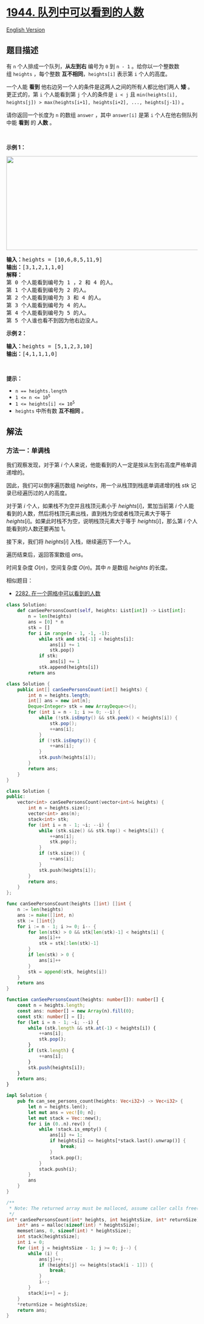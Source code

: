 # [1944. 队列中可以看到的人数](https://leetcode.cn/problems/number-of-visible-people-in-a-queue)

[English Version](/solution/1900-1999/1944.Number%20of%20Visible%20People%20in%20a%20Queue/README_EN.md)

<!-- tags:栈,数组,单调栈 -->

## 题目描述

<!-- 这里写题目描述 -->

<p>有&nbsp;<code>n</code>&nbsp;个人排成一个队列，<strong>从左到右</strong>&nbsp;编号为&nbsp;<code>0</code>&nbsp;到&nbsp;<code>n - 1</code>&nbsp;。给你以一个整数数组&nbsp;<code>heights</code>&nbsp;，每个整数 <strong>互不相同</strong>，<code>heights[i]</code>&nbsp;表示第&nbsp;<code>i</code>&nbsp;个人的高度。</p>

<p>一个人能 <strong>看到</strong> 他右边另一个人的条件是这两人之间的所有人都比他们两人 <strong>矮</strong>&nbsp;。更正式的，第&nbsp;<code>i</code>&nbsp;个人能看到第&nbsp;<code>j</code>&nbsp;个人的条件是&nbsp;<code>i &lt; j</code>&nbsp;且&nbsp;<code>min(heights[i], heights[j]) &gt; max(heights[i+1], heights[i+2], ..., heights[j-1])</code>&nbsp;。</p>

<p>请你返回一个长度为 <code>n</code>&nbsp;的数组<em>&nbsp;</em><code>answer</code><em>&nbsp;</em>，其中<em>&nbsp;</em><code>answer[i]</code><em>&nbsp;</em>是第&nbsp;<code>i</code>&nbsp;个人在他右侧队列中能&nbsp;<strong>看到</strong>&nbsp;的&nbsp;<strong>人数</strong>&nbsp;。</p>

<p>&nbsp;</p>

<p><strong>示例 1：</strong></p>

<p><img alt="" src="https://fastly.jsdelivr.net/gh/doocs/leetcode@main/solution/1900-1999/1944.Number%20of%20Visible%20People%20in%20a%20Queue/images/queue-plane.jpg" style="width: 600px; height: 247px;" /></p>

<pre>
<b>输入：</b>heights = [10,6,8,5,11,9]
<b>输出：</b>[3,1,2,1,1,0]
<strong>解释：</strong>
第 0 个人能看到编号为 1 ，2 和 4 的人。
第 1 个人能看到编号为 2 的人。
第 2 个人能看到编号为 3 和 4 的人。
第 3 个人能看到编号为 4 的人。
第 4 个人能看到编号为 5 的人。
第 5 个人谁也看不到因为他右边没人。
</pre>

<p><strong>示例 2：</strong></p>

<pre>
<b>输入：</b>heights = [5,1,2,3,10]
<b>输出：</b>[4,1,1,1,0]
</pre>

<p>&nbsp;</p>

<p><strong>提示：</strong></p>

<ul>
	<li><code>n == heights.length</code></li>
	<li><code>1 &lt;= n &lt;= 10<sup>5</sup></code></li>
	<li><code>1 &lt;= heights[i] &lt;= 10<sup>5</sup></code></li>
	<li><code>heights</code>&nbsp;中所有数 <strong>互不相同</strong>&nbsp;。</li>
</ul>

## 解法

### 方法一：单调栈

我们观察发现，对于第 $i$ 个人来说，他能看到的人一定是按从左到右高度严格单调递增的。

因此，我们可以倒序遍历数组 $heights$，用一个从栈顶到栈底单调递增的栈 $stk$ 记录已经遍历过的人的高度。

对于第 $i$ 个人，如果栈不为空并且栈顶元素小于 $heights[i]$，累加当前第 $i$ 个人能看到的人数，然后将栈顶元素出栈，直到栈为空或者栈顶元素大于等于 $heights[i]$。如果此时栈不为空，说明栈顶元素大于等于 $heights[i]$，那么第 $i$ 个人能看到的人数还要再加 $1$。

接下来，我们将 $heights[i]$ 入栈，继续遍历下一个人。

遍历结束后，返回答案数组 $ans$。

时间复杂度 $O(n)$，空间复杂度 $O(n)$。其中 $n$ 是数组 $heights$ 的长度。

相似题目：

-   [2282. 在一个网格中可以看到的人数](https://github.com/doocs/leetcode/blob/main/solution/2200-2299/2282.Number%20of%20People%20That%20Can%20Be%20Seen%20in%20a%20Grid/README.md)

<!-- tabs:start -->

```python
class Solution:
    def canSeePersonsCount(self, heights: List[int]) -> List[int]:
        n = len(heights)
        ans = [0] * n
        stk = []
        for i in range(n - 1, -1, -1):
            while stk and stk[-1] < heights[i]:
                ans[i] += 1
                stk.pop()
            if stk:
                ans[i] += 1
            stk.append(heights[i])
        return ans
```

```java
class Solution {
    public int[] canSeePersonsCount(int[] heights) {
        int n = heights.length;
        int[] ans = new int[n];
        Deque<Integer> stk = new ArrayDeque<>();
        for (int i = n - 1; i >= 0; --i) {
            while (!stk.isEmpty() && stk.peek() < heights[i]) {
                stk.pop();
                ++ans[i];
            }
            if (!stk.isEmpty()) {
                ++ans[i];
            }
            stk.push(heights[i]);
        }
        return ans;
    }
}
```

```cpp
class Solution {
public:
    vector<int> canSeePersonsCount(vector<int>& heights) {
        int n = heights.size();
        vector<int> ans(n);
        stack<int> stk;
        for (int i = n - 1; ~i; --i) {
            while (stk.size() && stk.top() < heights[i]) {
                ++ans[i];
                stk.pop();
            }
            if (stk.size()) {
                ++ans[i];
            }
            stk.push(heights[i]);
        }
        return ans;
    }
};
```

```go
func canSeePersonsCount(heights []int) []int {
	n := len(heights)
	ans := make([]int, n)
	stk := []int{}
	for i := n - 1; i >= 0; i-- {
		for len(stk) > 0 && stk[len(stk)-1] < heights[i] {
			ans[i]++
			stk = stk[:len(stk)-1]
		}
		if len(stk) > 0 {
			ans[i]++
		}
		stk = append(stk, heights[i])
	}
	return ans
}
```

```ts
function canSeePersonsCount(heights: number[]): number[] {
    const n = heights.length;
    const ans: number[] = new Array(n).fill(0);
    const stk: number[] = [];
    for (let i = n - 1; ~i; --i) {
        while (stk.length && stk.at(-1) < heights[i]) {
            ++ans[i];
            stk.pop();
        }
        if (stk.length) {
            ++ans[i];
        }
        stk.push(heights[i]);
    }
    return ans;
}
```

```rust
impl Solution {
    pub fn can_see_persons_count(heights: Vec<i32>) -> Vec<i32> {
        let n = heights.len();
        let mut ans = vec![0; n];
        let mut stack = Vec::new();
        for i in (0..n).rev() {
            while !stack.is_empty() {
                ans[i] += 1;
                if heights[i] <= heights[*stack.last().unwrap()] {
                    break;
                }
                stack.pop();
            }
            stack.push(i);
        }
        ans
    }
}
```

```c
/**
 * Note: The returned array must be malloced, assume caller calls free().
 */
int* canSeePersonsCount(int* heights, int heightsSize, int* returnSize) {
    int* ans = malloc(sizeof(int) * heightsSize);
    memset(ans, 0, sizeof(int) * heightsSize);
    int stack[heightsSize];
    int i = 0;
    for (int j = heightsSize - 1; j >= 0; j--) {
        while (i) {
            ans[j]++;
            if (heights[j] <= heights[stack[i - 1]]) {
                break;
            }
            i--;
        }
        stack[i++] = j;
    }
    *returnSize = heightsSize;
    return ans;
}
```

<!-- tabs:end -->

<!-- end -->
